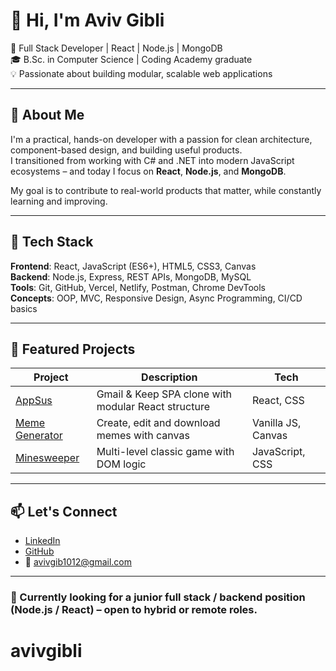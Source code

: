 # 👋 Hi, I'm Aviv Gibli

🎯 Full Stack Developer | React | Node.js | MongoDB  
🎓 B.Sc. in Computer Science | Coding Academy graduate  
💡 Passionate about building modular, scalable web applications

---

## 🚀 About Me

I'm a practical, hands-on developer with a passion for clean architecture, component-based design, and building useful products.  
I transitioned from working with C# and .NET into modern JavaScript ecosystems – and today I focus on **React**, **Node.js**, and **MongoDB**.

My goal is to contribute to real-world products that matter, while constantly learning and improving.

---

## 🧰 Tech Stack

**Frontend**: React, JavaScript (ES6+), HTML5, CSS3, Canvas  
**Backend**: Node.js, Express, REST APIs, MongoDB, MySQL  
**Tools**: Git, GitHub, Vercel, Netlify, Postman, Chrome DevTools  
**Concepts**: OOP, MVC, Responsive Design, Async Programming, CI/CD basics

---

## 🧩 Featured Projects

| Project | Description | Tech |
|--------|-------------|------|
| [AppSus](https://github.com/avivgib/AppSus) | Gmail & Keep SPA clone with modular React structure | React, CSS |
| [Meme Generator](https://github.com/avivgib/Meme-Generator) | Create, edit and download memes with canvas | Vanilla JS, Canvas |
| [Minesweeper](https://github.com/avivgib/Minesweeper) | Multi-level classic game with DOM logic | JavaScript, CSS |

---

## 📫 Let's Connect

- [LinkedIn](https://www.linkedin.com/in/aviv-gibli)
- [GitHub](https://github.com/avivgib)
- 📧 avivgib1012@gmail.com

---

### 📌 Currently looking for a junior full stack / backend position (Node.js / React) – open to hybrid or remote roles.
# avivgibli
